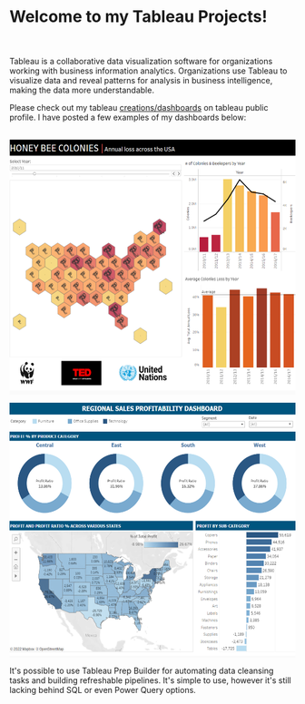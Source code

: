 # Welcome to my Tableau Projects! <br><br/>

Tableau is a collaborative data visualization software for organizations working with business information analytics. Organizations use Tableau to visualize data and reveal patterns for analysis in business intelligence, making the data more understandable.

Please check out my tableau [creations/dashboards](https://public.tableau.com/app/profile/martina.bohunicka2479) on tableau public profile. I have posted a few examples of my dashboards below: <br><br/>

<p align="center">
<img height="450em" width="600em" src="https://github.com/Tableau-Project-Solutions/.github/blob/main/bees.png" align = "center"/>
</p>

<p align="center">
<img height="450em" width="600em" src="https://github.com/Tableau-Project-Solutions/.github/blob/main/sales.png" align = "center"/>
</p>

It's possible to use Tableau Prep Builder for automating data cleansing tasks and building refreshable pipelines. It's simple to use, however it's still lacking behind SQL or even Power Query options.


